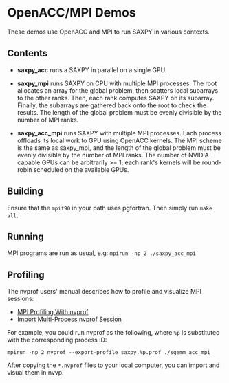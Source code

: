 OpenACC/MPI Demos
=================

These demos use OpenACC and MPI to run SAXPY in various contexts.


Contents
--------

* **saxpy\_acc** runs a SAXPY in parallel on a single GPU.

* **saxpy\_mpi** runs SAXPY on CPU with multiple MPI processes.  The root
  allocates an array for the global problem, then scatters local subarrays to
  the other ranks.  Then, each rank computes SAXPY on its subarray.  Finally,
  the subarrays are gathered back onto the root to check the results.  The
  length of the global problem must be evenly divisible by the number of MPI
  ranks.

* **saxpy\_acc\_mpi** runs SAXPY with multiple MPI processes.  Each process
  offloads its local work to GPU using OpenACC kernels.  The MPI scheme is the
  same as saxpy\_mpi, and the length of the global problem must be evenly
  divisible by the number of MPI ranks.  The number of NVIDIA-capable GPUs can
  be arbitrarily >= 1; each rank's kernels will be round-robin scheduled on the
  available GPUs.


Building
--------

Ensure that the `mpif90` in your path uses pgfortran.  Then simply run `make all`.


Running
-------

MPI programs are run as usual, e.g: `mpirun -np 2 ./saxpy_acc_mpi`


Profiling
---------

The nvprof users' manual describes how to profile and visualize MPI sessions:

* [MPI Profiling With nvprof](http://docs.nvidia.com/cuda/profiler-users-guide/index.html#mpi-nvprof)
* [Import Multi-Process nvprof Session](http://docs.nvidia.com/cuda/profiler-users-guide/index.html#import-multi-nvprof-session)

For example, you could run nvprof as the following, where `%p` is substituted with the corresponding process ID:

``` Shell
mpirun -np 2 nvprof --export-profile saxpy.%p.prof ./sgemm_acc_mpi
```

After copying the `*.nvprof` files to your local computer, you can import and visual them in nvvp.
